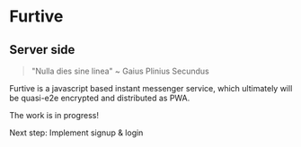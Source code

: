 # Furtive

## Server side

> "Nulla dies sine linea" ~ Gaius Plinius Secundus

Furtive is a javascript based instant messenger service, which ultimately will be quasi-e2e encrypted and distributed as PWA.

The work is in progress!

Next step: Implement signup & login
